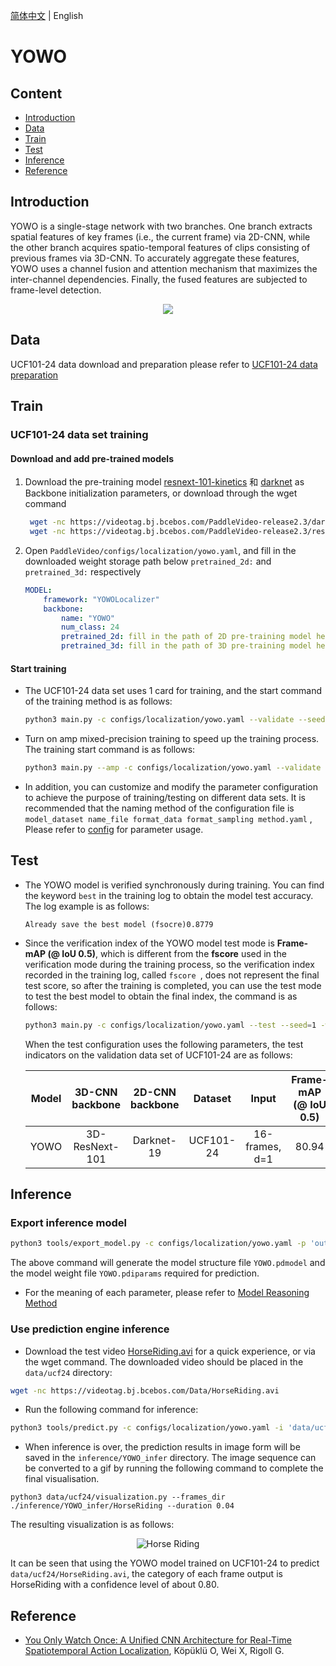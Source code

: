 [简体中文](../../../zh-CN/model_zoo/localization/yowo.md) | English

# YOWO

## Content

- [Introduction](#Introduction)
- [Data](#DATA)
- [Train](#Train)
- [Test](#Test)
- [Inference](#Inference)
- [Reference](#Reference)


## Introduction

YOWO is a single-stage network with two branches. One branch extracts spatial features of key frames (i.e., the current frame) via 2D-CNN, while the other branch acquires spatio-temporal features of clips consisting of previous frames via 3D-CNN. To accurately aggregate these features, YOWO uses a channel fusion and attention mechanism that maximizes the inter-channel dependencies. Finally, the fused features are subjected to frame-level detection.


<div align="center">
<img src="../../../images/yowo.jpg">
</div>


## Data

UCF101-24 data download and preparation please refer to [UCF101-24 data preparation](../../dataset/ucf24.md)


## Train

### UCF101-24 data set training

#### Download and add pre-trained models

1. Download the pre-training model [resnext-101-kinetics](https://videotag.bj.bcebos.com/PaddleVideo-release2.3/resnext101_kinetics.pdparams) 和 [darknet](https://videotag.bj.bcebos.com/PaddleVideo-release2.3/darknet.pdparam) as Backbone initialization parameters, or download through the wget command

   ```bash
    wget -nc https://videotag.bj.bcebos.com/PaddleVideo-release2.3/darknet.pdparam
    wget -nc https://videotag.bj.bcebos.com/PaddleVideo-release2.3/resnext101_kinetics.pdparams
   ```

2. Open `PaddleVideo/configs/localization/yowo.yaml`, and fill in the downloaded weight storage path below `pretrained_2d:` and `pretrained_3d:` respectively

    ```yaml
    MODEL:
        framework: "YOWOLocalizer"
        backbone:
            name: "YOWO"
            num_class: 24
            pretrained_2d: fill in the path of 2D pre-training model here
            pretrained_3d: fill in the path of 3D pre-training model here
    ```

#### Start training

- The UCF101-24 data set uses 1 card for training, and the start command of the training method is as follows:

    ```bash
    python3 main.py -c configs/localization/yowo.yaml --validate --seed=1
    ```

- Turn on amp mixed-precision training to speed up the training process. The training start command is as follows:

    ```bash
    python3 main.py --amp -c configs/localization/yowo.yaml --validate --seed=1
    ```

- In addition, you can customize and modify the parameter configuration to achieve the purpose of training/testing on different data sets. It is recommended that the naming method of the configuration file is `model_dataset name_file format_data format_sampling method.yaml` , Please refer to [config](../../tutorials/config.md) for parameter usage.


## Test

- The YOWO model is verified synchronously during training. You can find the keyword `best` in the training log to obtain the model test accuracy. The log example is as follows:

  ```
  Already save the best model (fsocre)0.8779
  ```

- Since the verification index of the YOWO model test mode is **Frame-mAP (@ IoU 0.5)**, which is different from the **fscore** used in the verification mode during the training process, so the verification index recorded in the training log, called `fscore `, does not represent the final test score, so after the training is completed, you can use the test mode to test the best model to obtain the final index, the command is as follows:

  ```bash
  python3 main.py -c configs/localization/yowo.yaml --test --seed=1 -w 'output/YOWO/YOWO_epoch_00005.pdparams'
  ```


  When the test configuration uses the following parameters, the test indicators on the validation data set of UCF101-24 are as follows:


  | Model    | 3D-CNN backbone | 2D-CNN backbone | Dataset  |Input    | Frame-mAP <br>(@ IoU 0.5)    |   checkpoints  |
  | :-----------: | :-----------: | :-----------: | :-----------: | :-----------: | :-----------: | :-----------: |
  | YOWO | 3D-ResNext-101 | Darknet-19 | UCF101-24 | 16-frames, d=1 | 80.94 | [YOWO.pdparams](https://videotag.bj.bcebos.com/PaddleVideo-release2.3/YOWO_epoch_00005.pdparams) |



## Inference

### Export inference model

```bash
python3 tools/export_model.py -c configs/localization/yowo.yaml -p 'output/YOWO/YOWO_epoch_00005.pdparams'
```

The above command will generate the model structure file `YOWO.pdmodel` and the model weight file `YOWO.pdiparams` required for prediction.

- For the meaning of each parameter, please refer to [Model Reasoning Method](../../usage.md#2-infer)

### Use prediction engine inference

- Download the test video [HorseRiding.avi](https://videotag.bj.bcebos.com/Data/HorseRiding.avi) for a quick experience, or via the wget command. The downloaded video should be placed in the `data/ucf24` directory:

```bash
wget -nc https://videotag.bj.bcebos.com/Data/HorseRiding.avi
```

- Run the following command for inference:

```bash
python3 tools/predict.py -c configs/localization/yowo.yaml -i 'data/ucf24/HorseRiding.avi' --model_file ./inference/YOWO.pdmodel --params_file ./inference/YOWO.pdiparams
```

- When inference is over, the prediction results in image form will be saved in the `inference/YOWO_infer` directory. The image sequence can be converted to a gif by running the following command to complete the final visualisation.

```
python3 data/ucf24/visualization.py --frames_dir ./inference/YOWO_infer/HorseRiding --duration 0.04
```

The resulting visualization is as follows:

<div align="center">
  <img  src="../../../images/horse_riding.gif" alt="Horse Riding">
</div>

It can be seen that using the YOWO model trained on UCF101-24 to predict `data/ucf24/HorseRiding.avi`, the category of each frame output is HorseRiding with a confidence level of about 0.80.

## Reference

- [You Only Watch Once: A Unified CNN Architecture for Real-Time Spatiotemporal Action Localization](https://arxiv.org/pdf/1911.06644.pdf), Köpüklü O, Wei X, Rigoll G.